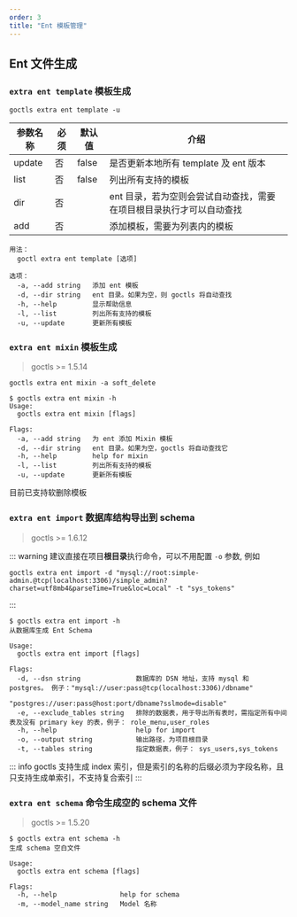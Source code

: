 ```yaml
---
order: 3
title: "Ent 模板管理"
---
```


## Ent 文件生成

### `extra ent template` 模板生成

```shell
goctls extra ent template -u
```

| 参数名称 | 必须 | 默认值 | 介绍                                                                 |
| -------- | ---- | ------ | -------------------------------------------------------------------- |
| update   | 否   | false  | 是否更新本地所有 template 及 ent 版本                                |
| list     | 否   | false  | 列出所有支持的模板                                                   |
| dir      | 否   |        | ent 目录，若为空则会尝试自动查找，需要在项目根目录执行才可以自动查找 |
| add      | 否   |        | 添加模板，需要为列表内的模板                                         |

```shell
用法：
  goctl extra ent template [选项]

选项：
  -a, --add string   添加 ent 模板
  -d, --dir string   ent 目录。如果为空，则 goctls 将自动查找
  -h, --help         显示帮助信息
  -l, --list         列出所有支持的模板
  -u, --update       更新所有模板
```

### `extra ent mixin` 模板生成

> goctls >= 1.5.14

```shell
goctls extra ent mixin -a soft_delete
```

```shell
$ goctls extra ent mixin -h
Usage:
  goctls extra ent mixin [flags]

Flags:
  -a, --add string   为 ent 添加 Mixin 模板
  -d, --dir string   ent 目录。如果为空，goctls 将自动查找它
  -h, --help         help for mixin
  -l, --list         列出所有支持的模板
  -u, --update       更新所有模板
```

目前已支持软删除模板

### `extra ent import` 数据库结构导出到 schema

> goctls >= 1.6.12

::: warning
建议直接在项目**根目录**执行命令，可以不用配置 `-o` 参数, 例如

```shell
goctls extra ent import -d "mysql://root:simple-admin.@tcp(localhost:3306)/simple_admin?charset=utf8mb4&parseTime=True&loc=Local" -t "sys_tokens"
```

:::

```shell
$ goctls extra ent import -h
从数据库生成 Ent Schema

Usage:
  goctls extra ent import [flags]

Flags:
  -d, --dsn string              数据库的 DSN 地址，支持 mysql 和 postgres。 例子："mysql://user:pass@tcp(localhost:3306)/dbname"
                                "postgres://user:pass@host:port/dbname?sslmode=disable"
  -e, --exclude_tables string   排除的数据表，用于导出所有表时，需指定所有中间表及没有 primary key 的表，例子： role_menu,user_roles
  -h, --help                    help for import
  -o, --output string           输出路径，为项目根目录
  -t, --tables string           指定数据表，例子： sys_users,sys_tokens
```

::: info
goctls 支持生成 index 索引，但是索引的名称的后缀必须为字段名称，且只支持生成单索引，不支持复合索引
:::

### `extra ent schema` 命令生成空的 schema 文件

> goctls >= 1.5.20

```shell
$ goctls extra ent schema -h
生成 schema 空白文件

Usage:
  goctls extra ent schema [flags]

Flags:
  -h, --help                help for schema
  -m, --model_name string   Model 名称
```